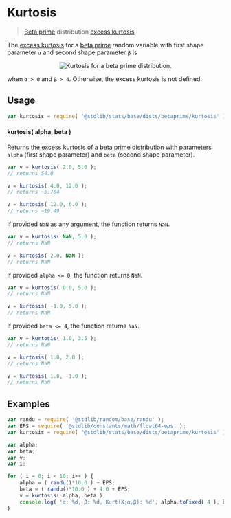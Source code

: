<!--

@license Apache-2.0

Copyright (c) 2018 The Stdlib Authors.

Licensed under the Apache License, Version 2.0 (the "License");
you may not use this file except in compliance with the License.
You may obtain a copy of the License at

   http://www.apache.org/licenses/LICENSE-2.0

Unless required by applicable law or agreed to in writing, software
distributed under the License is distributed on an "AS IS" BASIS,
WITHOUT WARRANTIES OR CONDITIONS OF ANY KIND, either express or implied.
See the License for the specific language governing permissions and
limitations under the License.

-->

# Kurtosis

> [Beta prime][betaprime-distribution] distribution [excess kurtosis][kurtosis].

<!-- Section to include introductory text. Make sure to keep an empty line after the intro `section` element and another before the `/section` close. -->

<section class="intro">

The [excess kurtosis][kurtosis] for a [beta prime][betaprime-distribution] random variable with first shape parameter `α` and second shape parameter `β` is

<!-- <equation class="equation" label="eq:betaprime_kurtosis" align="center" raw="\operatorname{Kurt}\left( X \right) = 6{\frac{\alpha (\alpha +\beta -1)(5\beta -11)+(\beta -1)^{2}(\beta -2)}{\alpha (\alpha +\beta -1)(\beta -3)(\beta -4)}}" alt="Kurtosis for a beta prime distribution."> -->

<div class="equation" align="center" data-raw-text="\operatorname{Kurt}\left( X \right) = 6{\frac{\alpha (\alpha +\beta -1)(5\beta -11)+(\beta -1)^{2}(\beta -2)}{\alpha (\alpha +\beta -1)(\beta -3)(\beta -4)}}" data-equation="eq:betaprime_kurtosis">
    <img src="https://cdn.rawgit.com/stdlib-js/stdlib/6c7e930588674097b03b3201c5d368532bba6c67/lib/node_modules/@stdlib/stats/base/dists/betaprime/kurtosis/docs/img/equation_betaprime_kurtosis.svg" alt="Kurtosis for a beta prime distribution.">
    <br>
</div>

<!-- </equation> -->

when `α > 0` and `β > 4`. Otherwise, the excess kurtosis is not defined.

</section>

<!-- /.intro -->

<!-- Package usage documentation. -->

<section class="usage">

## Usage

```javascript
var kurtosis = require( '@stdlib/stats/base/dists/betaprime/kurtosis' );
```

#### kurtosis( alpha, beta )

Returns the [excess kurtosis][kurtosis] of a [beta prime][betaprime-distribution] distribution with parameters `alpha` (first shape parameter) and `beta` (second shape parameter).

```javascript
var v = kurtosis( 2.0, 5.0 );
// returns 54.0

v = kurtosis( 4.0, 12.0 );
// returns ~5.764

v = kurtosis( 12.0, 6.0 );
// returns ~19.49
```

If provided `NaN` as any argument, the function returns `NaN`.

```javascript
var v = kurtosis( NaN, 5.0 );
// returns NaN

v = kurtosis( 2.0, NaN );
// returns NaN
```

If provided `alpha <= 0`, the function returns `NaN`.

```javascript
var v = kurtosis( 0.0, 5.0 );
// returns NaN

v = kurtosis( -1.0, 5.0 );
// returns NaN
```

If provided `beta <= 4`, the function returns `NaN`.

```javascript
var v = kurtosis( 1.0, 3.5 );
// returns NaN

v = kurtosis( 1.0, 2.0 );
// returns NaN

v = kurtosis( 1.0, -1.0 );
// returns NaN
```

</section>

<!-- /.usage -->

<!-- Package usage notes. Make sure to keep an empty line after the `section` element and another before the `/section` close. -->

<section class="notes">

</section>

<!-- /.notes -->

<!-- Package usage examples. -->

<section class="examples">

## Examples

<!-- eslint no-undef: "error" -->

```javascript
var randu = require( '@stdlib/random/base/randu' );
var EPS = require( '@stdlib/constants/math/float64-eps' );
var kurtosis = require( '@stdlib/stats/base/dists/betaprime/kurtosis' );

var alpha;
var beta;
var v;
var i;

for ( i = 0; i < 10; i++ ) {
    alpha = ( randu()*10.0 ) + EPS;
    beta = ( randu()*10.0 ) + 4.0 + EPS;
    v = kurtosis( alpha, beta );
    console.log( 'α: %d, β: %d, Kurt(X;α,β): %d', alpha.toFixed( 4 ), beta.toFixed( 4 ), v.toFixed( 4 ) );
}
```

</section>

<!-- /.examples -->

<!-- Section to include cited references. If references are included, add a horizontal rule *before* the section. Make sure to keep an empty line after the `section` element and another before the `/section` close. -->

<section class="references">

</section>

<!-- /.references -->

<!-- Section for all links. Make sure to keep an empty line after the `section` element and another before the `/section` close. -->

<section class="links">

[betaprime-distribution]: https://en.wikipedia.org/wiki/Beta_prime_distribution

[kurtosis]: https://en.wikipedia.org/wiki/Kurtosis

</section>

<!-- /.links -->
